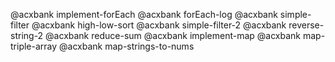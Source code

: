@acxbank implement-forEach
@acxbank forEach-log
@acxbank simple-filter
@acxbank high-low-sort
@acxbank simple-filter-2
@acxbank reverse-string-2
@acxbank reduce-sum
@acxbank implement-map
@acxbank map-triple-array
@acxbank map-strings-to-nums
